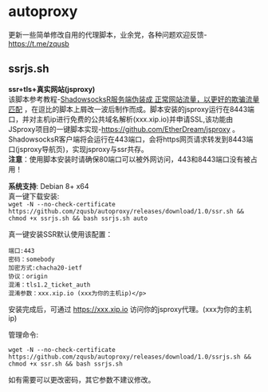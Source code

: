 # autoproxy
更新一些简单修改自用的代理脚本，业余党，各种问题欢迎反馈-https://t.me/zqusb

## ssrjs.sh</br>
<b>ssr+tls+真实网站(jsproxy)</b></br>
该脚本参考教程-[ShadowsocksR服务端伪装成 正常网站流量，以更好的欺骗流量匹配](URL 'https://doubibackup.com/hi10k-7p-5.html') ，在逗比的脚本上屑改一波后制作而成。脚本安装的jsproxy运行在8443端口，并对主机ip进行免费的公共域名解析(xxx.xip.io)并申请SSL,该功能由JSproxy项目的一键脚本实现-https://github.com/EtherDream/jsproxy 。ShadowsocksR客户端将会运行在443端口，会将https网页请求转发到8443端口(jsproxy导航页)，实现jsproxy与ssr共存。</br>
<b>注意</b>：使用脚本安装时请确保80端口可以被外网访问，443和8443端口没有被占用！

<b>系统支持</b>: Debian 8+ x64</br>
真一键下载安装:</br>
```wget -N --no-check-certificate https://github.com/zqusb/autoproxy/releases/download/1.0/ssr.sh && chmod +x ssrjs.sh && bash ssrjs.sh auto```

真一键安装SSR默认使用该配置： </br>
```
端口:443
密码：somebody 
加密方式:chacha20-ietf 
协议：origin 
混淆：tls1.2_ticket_auth 
混淆参数：xxx.xip.io (xxx为你的主机ip)</p>
```
安装完成后，可通过 https://xxx.xip.io 访问你的jsproxy代理。(xxx为你的主机ip) </br>

管理命令:</br>
```
wget -N --no-check-certificate https://github.com/zqusb/autoproxy/releases/download/1.0/ssrjs.sh && chmod +x ssr.sh && bash ssrjs.sh
```
如有需要可以更改密码，其它参数不建议修改。
